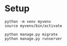 # Setup

    python -m venv myvenv
    source myvenv/bin/activate

    python manage.py migrate
    python manage.py runserver
